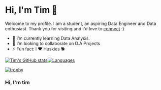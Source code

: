 # Hi, I'm Tim 👋
Welcome to my profile. I am a student, an aspiring Data Engineer and Data enthusiast. Thank you for visiting and I'd love to [connect](https://www.linkedin.com/in/timothy-nduati-068029200/?lipi=urn%3Ali%3Apage%3Ad_flagship3_feed%3BrzHpr32JSzmG%2BnU2iW5O9w%3D%3D) :)

- 🌱 I’m currently learning Data Analysis.
- 👯 I’m looking to collaborate on D.A Projects
- ⚡ Fun fact: I ♥️ Huskies 🐕

[![Tim's GitHub stats](https://github-readme-stats.vercel.app/api?username=timoluxinne&show_icons=true&theme=github_dark&hide_title=true)](https://github.com/anuraghazra/github-readme-stats)[![Languages](https://github-readme-stats.vercel.app/api/top-langs/?username=timoluxinne&layout=compact&show_icons=true&theme=github_dark)](https://github.com/anuraghazra/github-readme-stats)

[![trophy](https://github-profile-trophy.vercel.app/?username=timoluxinne&theme=darkhub)](https://github.com/ryo-ma/github-profile-trophy)


<html>
  <link rel="stylesheet" href="css/style.css">
  <body>
     <h3>Hi, I'm tim</h3>
  </body>
</html>
  
<!--
**timoluxinne/timoluxinne** is a ✨ _special_ ✨ repository because its `README.md` (this file) appears on your GitHub profile.
https://open.spotify.com/user/ekazfabw073ezlpum4qlcze2b?si=c0d2be08bd014fd3
Here are some ideas to get you started:

- 🔭 I’m currently working on ...
- 🌱 I’m currently learning ...
- 👯 I’m looking to collaborate on ...
- 🤔 I’m looking for help with ...
- 💬 Ask me about ...
- 📫 How to reach me: ...
- 😄 Pronouns: ...
- ⚡ Fun fact: ...
-->
